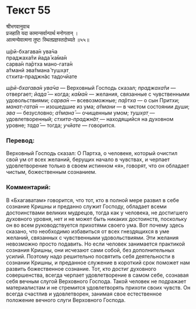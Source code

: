# Текст 55

श्रीभगवानुवाच  
प्रजहाति यदा कामान्सर्वान्पार्थ मनोगतान् ।  
आत्मन्येवात्मना तुष्टः स्थितप्रज्ञस्तदोच्यते ॥५५॥

ш́рӣ-бхагава̄н ува̄ча  
праджаха̄ти йада̄ ка̄ма̄н  
сарва̄н па̄ртха мано-гата̄н  
а̄тманй эва̄тмана̄ тушх̣ат̣  
стхита-праджн̃ас тадочйате

_ш́рӣ-бхагава̄н ува̄ча_ — Верховный Господь сказал; _праджаха̄ти_ — отвергает; _йада̄_ — когда; _ка̄ма̄н_ — желания, связанные с чувственными удовольствиями; _сарва̄н_ — всевозможные; _па̄ртха_ — о сын Притхи; _манат̣-гата̄н_ — изошедшие из ума; _а̄тмани_ — в чистом состоянии души; _эва_ — безусловно; _а̄тмана̄_ — очищенным умом; _тушх̣ат̣_ — удовлетворенный; _стхита-праджн̃ат̣_ — находящийся на духовном уровне; _тада̄_ — тогда; _учйате_ — говорится.

### Перевод:

Верховный Господь сказал: О Партха, о человеке, который очистил свой ум от всех желаний, берущих начало в чувствах, и черпает удовлетворение только в своем истинном «я», говорят, что он обладает чистым, божественным сознанием.

### Комментарий:

В «Бхагаватам» говорится, что тот, кто в полной мере развил в себе сознание Кришны и преданно служит Господу, обладает всеми достоинствами великих мудрецов, тогда как у человека, не достигшего духовного уровня, нет и не может быть никаких достоинств, поскольку он во всем руководствуется прихотями своего ума. Вот почему здесь сказано, что необходимо избавиться от всех гнездящихся в уме желаний, связанных с чувственными удовольствиями. Эти желания невозможно просто подавить. Но если человек занимается практикой сознания Кришны, они исчезают сами собой, без дополнительных усилий. Поэтому надо решительно посвятить себя деятельности в сознании Кришны, и преданное служение в короткий срок поможет нам развить божественное сознание. Тот, кто достиг духовного совершенства, всегда черпает удовлетворение в самом себе, сознавая себя вечным слугой Верховного Господа. Такой человек не подражает материалистам и не стремится удовлетворять прихоти своих чувств. Он всегда счастлив и удовлетворен, занимая свое естественное положение вечного слуги Верховного Господа.